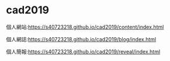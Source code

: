 # cad2019

個人網站:https://s40723218.github.io/cad2019/content/index.html

個人網誌:https://s40723218.github.io/cad2019/blog/index.html

個人簡報:https://s40723218.github.io/cad2019/reveal/index.html


